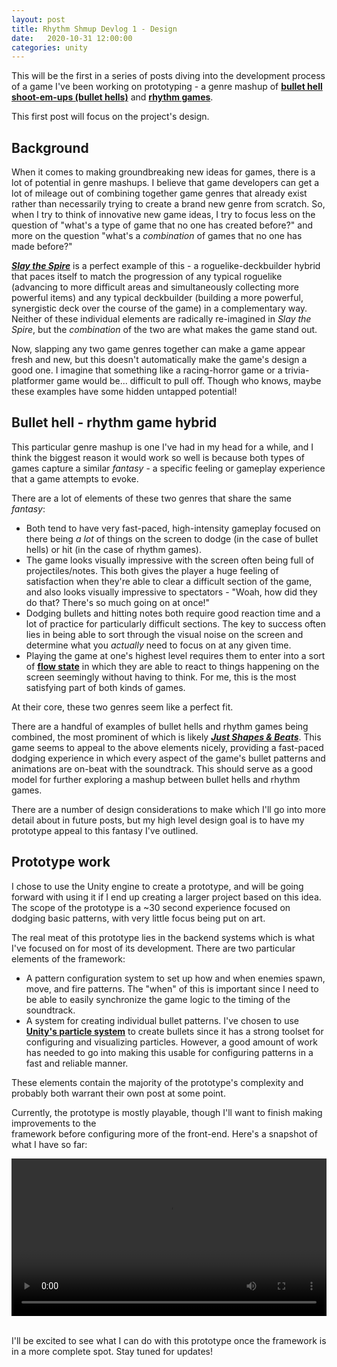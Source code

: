 ```yaml
---
layout: post
title: Rhythm Shmup Devlog 1 - Design
date:   2020-10-31 12:00:00
categories: unity
---
```


This will be the first in a series of posts diving into the development process of 
a game I've been working on prototyping - a genre mashup of 
[**bullet hell shoot-em-ups (bullet hells)**](https://tvtropes.org/pmwiki/pmwiki.php/Main/BulletHell) 
and [**rhythm games**](https://en.wikipedia.org/wiki/Rhythm_game). 

This first post will focus on the project's design. 

## Background

When it comes to making groundbreaking new ideas for games, there is a lot of potential in 
genre mashups. I believe that game developers can get a lot of mileage out of combining 
together game genres that already exist rather than necessarily trying to create a brand 
new genre from scratch. So, when I try to think of innovative new game ideas, I try to focus 
less on the question of "what's a type of game that no one has created before?" and more on the 
question "what's a *combination* of games that no one has made before?"

[***Slay the Spire***](https://en.wikipedia.org/wiki/Slay_the_Spire) is a perfect example of this - 
a roguelike-deckbuilder hybrid that paces itself to match the progression of any 
typical roguelike (advancing to more difficult areas and simultaneously collecting more powerful items) 
and any typical deckbuilder (building a more powerful, synergistic deck over the course of the game) 
in a complementary way. Neither of these individual elements are radically re-imagined in *Slay the Spire*, but 
the *combination* of the two are what makes the game stand out. 

Now, slapping any two game genres together can make a game appear fresh and new, but 
this doesn't automatically make the game's design a good one. I imagine that something like a racing-horror 
game or a trivia-platformer game would be... difficult to pull off. Though who knows, maybe these examples 
have some hidden untapped potential! 

## Bullet hell - rhythm game hybrid

This particular genre mashup is one I've had in my head for a while, and I think the biggest reason 
it would work so well is because both types of games capture a similar *fantasy* - a specific feeling or 
gameplay experience that a game attempts to evoke. 

There are a lot of elements of these two genres that share the same *fantasy*: 
* Both tend to have very fast-paced, high-intensity gameplay focused on there being *a lot* of things on the screen to dodge (in the case of bullet hells) or hit (in the case of rhythm games). 
* The game looks visually impressive with the screen often being full of projectiles/notes. This both gives the player a huge feeling of satisfaction when they're able to clear a difficult section of the game, and also looks visually impressive to spectators - "Woah, how did they do that? There's so much going on at once!"
* Dodging bullets and hitting notes both require good reaction time and a lot of practice for particularly difficult sections. The key to success often lies in being able to sort through the visual noise on the screen and determine what you *actually* need to focus on at any given time. 
* Playing the game at one's highest level requires them to enter into a sort of [**flow state**](https://www.headspace.com/articles/flow-state) in which they are able to react to things happening on the screen seemingly without having to think. For me, this is the most satisfying part of both kinds of games. 

At their core, these two genres seem like a perfect fit. 

There are a handful of examples of bullet hells and rhythm games being combined, the most prominent of which is likely 
[***Just Shapes & Beats***](https://www.youtube.com/watch?v=aEGVEr4_3kI). This game seems to appeal to
the above elements nicely, providing a fast-paced dodging experience in which every aspect of the game's
bullet patterns and animations are on-beat with the soundtrack. This should serve as a good model for further exploring
a mashup between bullet hells and rhythm games. 

There are a number of design considerations to make which I'll go into more detail about in future posts,
but my high level design goal is to have my prototype appeal to this fantasy I've outlined. 

## Prototype work

I chose to use the Unity engine to create a prototype, and will be going forward with using it if I end
up creating a larger project based on this idea. The scope of the prototype is a ~30 second experience focused
on dodging basic patterns, with very little focus being put on art.

The real meat of this prototype lies in the backend systems which is what I've focused on for
most of its development. There are two particular elements of the framework:
* A pattern configuration system to set up how and when enemies spawn, move, and fire patterns. The "when" of this is important since I need to be able to easily synchronize the game logic to the timing of the soundtrack. 
* A system for creating individual bullet patterns. I've chosen to use [**Unity's particle system**](https://docs.unity3d.com/ScriptReference/ParticleSystem.html) to create bullets since it has a strong toolset for configuring and visualizing particles. However, a good amount of work has needed to go into making this usable for configuring patterns in a fast and reliable manner.

These elements contain the majority of the prototype's complexity and probably both warrant their own post at some point. 

Currently, the prototype is mostly playable, though I'll want to finish making improvements to the  
framework before configuring more of the front-end. Here's a snapshot of what I have so far: 

<video class="center-block" width="100%" height="auto" controls="controls">
  <source src="/static/img/FitD/basicGameplay.mp4" type="video/mp4">
</video>
<br/><br/>

I'll be excited to see what I can do with this prototype once the framework is in a more complete
spot. Stay tuned for updates!
